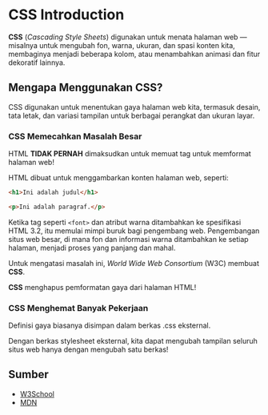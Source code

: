 # CSS Introduction

**CSS** (*Cascading Style Sheets*) digunakan untuk menata halaman web — misalnya untuk mengubah fon, warna, ukuran, dan spasi konten kita, membaginya menjadi beberapa kolom, atau menambahkan animasi dan fitur dekoratif lainnya.

## Mengapa Menggunakan CSS?

CSS digunakan untuk menentukan gaya halaman web kita, termasuk desain, tata letak, dan variasi tampilan untuk berbagai perangkat dan ukuran layar.

### CSS Memecahkan Masalah Besar

HTML **TIDAK PERNAH** dimaksudkan untuk memuat tag untuk memformat halaman web!

HTML dibuat untuk menggambarkan konten halaman web, seperti:

```html
<h1>Ini adalah judul</h1>

<p>Ini adalah paragraf.</p>
```

Ketika tag seperti `<font>` dan atribut warna ditambahkan ke spesifikasi HTML 3.2, itu memulai mimpi buruk bagi pengembang web. Pengembangan situs web besar, di mana fon dan informasi warna ditambahkan ke setiap halaman, menjadi proses yang panjang dan mahal.

Untuk mengatasi masalah ini, *World Wide Web Consortium* (W3C) membuat **CSS**.

**CSS** menghapus pemformatan gaya dari halaman HTML!

### CSS Menghemat Banyak Pekerjaan

Definisi gaya biasanya disimpan dalam berkas .css eksternal.

Dengan berkas stylesheet eksternal, kita dapat mengubah tampilan seluruh situs web hanya dengan mengubah satu berkas!

## Sumber

- [W3School](https://www.w3schools.com/css/css_intro.asp)
- [MDN](https://developer.mozilla.org/en-US/docs/Learn/CSS/First_steps)
